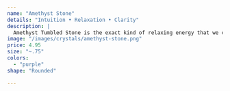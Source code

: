 ```yaml
---
name: "Amethyst Stone"
details: "Intuition • Relaxation • Clarity"
description: |
  Amethyst Tumbled Stone is the exact kind of relaxing energy that we could all use after a long day. Allow its energy to soothe away the day-to-day stresses that keep you up at night.
image: "/images/crystals/amethyst-stone.png"
price: 4.95
size: "~.75"
colors:
  - "purple"
shape: "Rounded"

---
```

